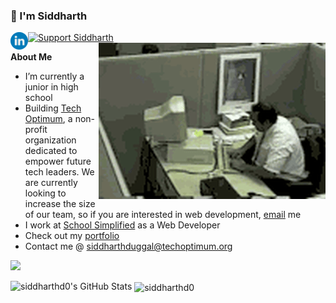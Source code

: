 <h3 title="Title"> 👋 I'm Siddharth</h3>

<a href="https://www.linkedin.com/in/siddharth-duggal/">
  <img style="color: blue;" align="left" alt="Siddharths's LinkedIn" width="28px" src="./linkedin.svg" />
   <a class="buy-coffee" href='https://ko-fi.com/E1E8CCN73' target='_blank'><img height='36' style='border:0px;height:35px;' src='https://cdn.ko-fi.com/cdn/kofi2.png?v=3' border='0' alt='Support Siddharth' /></a>
  
</a>
<br />

  <img align="right" alt="GIF" src="./madman.gif" alt="me when my code doesnt work" />

**About Me**
-  I’m currently a junior in high school
-  Building [Tech Optimum](https://github.com/TechOptimum), a non-profit organization dedicated to empower future tech leaders. We are currently looking to increase the size of our team, so if you are interested in web development, [email](mailto:siddharthduggal@techoptimum.org) me
-  I work at [School Simplified](https://schoolsimplified.org) as a Web Developer 
-  Check out my [portfolio](https://siddharthduggal.com)
-  Contact me @ [siddharthduggal@techoptimum.org](mailto:siddharthduggal@techoptimum.org)

![](https://visitor-badge.glitch.me/badge?page_id=siddharthd0)

<img src="https://github-readme-stats.vercel.app/api?username=siddharthd0&show_icons=true&hide_border=true&count_private=true&theme=shades-of-purple&icon_color=fad000" alt="siddharthd0's GitHub Stats">
<img align="center" src="https://github-readme-streak-stats.herokuapp.com/?user=siddharthd0&count_private=true&theme=radical" alt="siddharthd0" />

